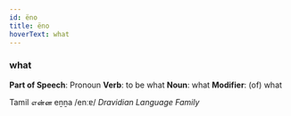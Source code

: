 ```yaml
---
id: ëno
title: ëno
hoverText: what
---
```


### what

**Part of Speech**: Pronoun
**Verb**: to be what
**Noun**: what
**Modifier**: (of) what

Tamil என்ன eṉṉa /enːɐ/
*Dravidian Language Family*
